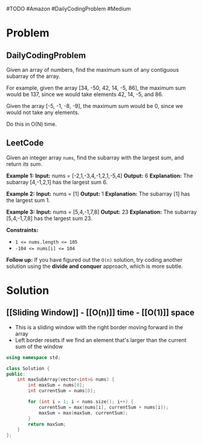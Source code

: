 #TODO #Amazon #DailyCodingProblem #Medium 
# Problem

## DailyCodingProblem

Given an array of numbers, find the maximum sum of any contiguous subarray of the array.

For example, given the array [34, -50, 42, 14, -5, 86], the maximum sum would be 137, since we would take elements 42, 14, -5, and 86.

Given the array [-5, -1, -8, -9], the maximum sum would be 0, since we would not take any elements.

Do this in O(N) time.
## LeetCode

Given an integer array `nums`, find the subarray with the largest sum, and return _its sum_.

**Example 1:**
**Input:** nums = [-2,1,-3,4,-1,2,1,-5,4]
**Output:** 6
**Explanation:** The subarray [4,-1,2,1] has the largest sum 6.

**Example 2:**
**Input:** nums = [1]
**Output:** 1
**Explanation:** The subarray [1] has the largest sum 1.

**Example 3:**
**Input:** nums = [5,4,-1,7,8]
**Output:** 23
**Explanation:** The subarray [5,4,-1,7,8] has the largest sum 23.

**Constraints:**
- `1 <= nums.length <= 105`
- `-104 <= nums[i] <= 104`

**Follow up:** If you have figured out the `O(n)` solution, try coding another solution using the **divide and conquer** approach, which is more subtle.

# Solution

## [[Sliding Window]] - [[O(n)]] time - [[O(1)]] space

- This is a sliding window with the right border moving forward in the array
- Left border resets if we find an element that's larger than the current sum of the window

```cpp
using namespace std;

class Solution {
public:
    int maxSubArray(vector<int>& nums) {
        int maxSum = nums[0];
        int currentSum = nums[0];

        for (int i = 1; i < nums.size(); i++) {
            currentSum = max(nums[i], currentSum + nums[i]);
            maxSum = max(maxSum, currentSum);
        }
        return maxSum;
    }
};
```